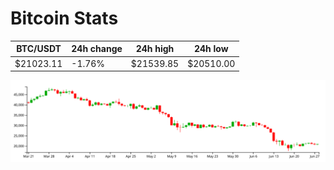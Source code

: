 # Bitcoin Stats

BTC/USDT|24h change|24h high|24h low|
|---|---|---|---|
|$21023.11|-1.76%|$21539.85|$20510.00|

<img src="./chart.svg">
